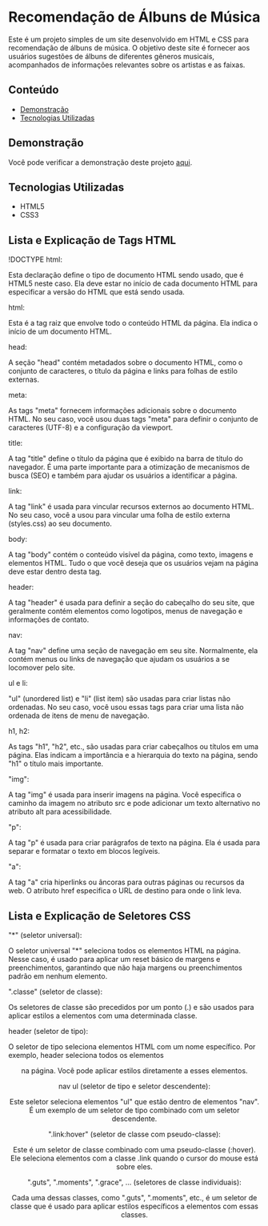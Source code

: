 # Recomendação de Álbuns de Música

Este é um projeto simples de um site desenvolvido em HTML e CSS para recomendação de álbuns de música. O objetivo deste site é fornecer aos usuários sugestões de álbuns de diferentes gêneros musicais, acompanhados de informações relevantes sobre os artistas e as faixas.

## Conteúdo

- [Demonstração](#demonstração)
- [Tecnologias Utilizadas](#tecnologias-utilizadas)

## Demonstração

Você pode verificar a demonstração deste projeto [aqui](https://cenourissimo-site.vercel.app/).

## Tecnologias Utilizadas

- HTML5
- CSS3

## Lista e Explicação de Tags HTML

!DOCTYPE html:

Esta declaração define o tipo de documento HTML sendo usado, que é HTML5 neste caso. Ela deve estar no início de cada documento HTML para especificar a versão do HTML que está sendo usada.

html:

Esta é a tag raiz que envolve todo o conteúdo HTML da página. Ela indica o início de um documento HTML.

head:

A seção "head" contém metadados sobre o documento HTML, como o conjunto de caracteres, o título da página e links para folhas de estilo externas.

meta:

As tags "meta" fornecem informações adicionais sobre o documento HTML. No seu caso, você usou duas tags "meta" para definir o conjunto de caracteres (UTF-8) e a configuração da viewport.

title:

A tag "title" define o título da página que é exibido na barra de título do navegador. É uma parte importante para a otimização de mecanismos de busca (SEO) e também para ajudar os usuários a identificar a página.

link:

A tag "link" é usada para vincular recursos externos ao documento HTML. No seu caso, você a usou para vincular uma folha de estilo externa (styles.css) ao seu documento.

body:

A tag "body" contém o conteúdo visível da página, como texto, imagens e elementos HTML. Tudo o que você deseja que os usuários vejam na página deve estar dentro desta tag.

header:

A tag "header" é usada para definir a seção do cabeçalho do seu site, que geralmente contém elementos como logotipos, menus de navegação e informações de contato.

nav:

A tag "nav" define uma seção de navegação em seu site. Normalmente, ela contém menus ou links de navegação que ajudam os usuários a se locomover pelo site.

ul e li:


"ul" (unordered list) e "li" (list item) são usadas para criar listas não ordenadas. No seu caso, você usou essas tags para criar uma lista não ordenada de itens de menu de navegação.
  
h1, h2:

As tags "h1", "h2", etc., são usadas para criar cabeçalhos ou títulos em uma página. Elas indicam a importância e a hierarquia do texto na página, sendo "h1" o título mais importante.

"img":

A tag "img" é usada para inserir imagens na página. Você especifica o caminho da imagem no atributo src e pode adicionar um texto alternativo no atributo alt para acessibilidade.

"p":

A tag "p" é usada para criar parágrafos de texto na página. Ela é usada para separar e formatar o texto em blocos legíveis.

"a":

A tag "a" cria hiperlinks ou âncoras para outras páginas ou recursos da web. O atributo href especifica o URL de destino para onde o link leva.

## Lista e Explicação de Seletores CSS 

"*" (seletor universal):

O seletor universal "*" seleciona todos os elementos HTML na página. Nesse caso, é usado para aplicar um reset básico de margens e preenchimentos, garantindo que não haja margens ou preenchimentos padrão em nenhum elemento.

".classe" (seletor de classe):

Os seletores de classe são precedidos por um ponto (.) e são usados para aplicar estilos a elementos com uma determinada classe.

header (seletor de tipo):

O seletor de tipo seleciona elementos HTML com um nome específico. Por exemplo, header seleciona todos os elementos <header> na página. Você pode aplicar estilos diretamente a esses elementos.

nav ul (seletor de tipo e seletor descendente):

Este seletor seleciona elementos "ul" que estão dentro de elementos "nav". É um exemplo de um seletor de tipo combinado com um seletor descendente.

".link:hover" (seletor de classe com pseudo-classe):

Este é um seletor de classe combinado com uma pseudo-classe (:hover). Ele seleciona elementos com a classe .link quando o cursor do mouse está sobre eles. 

".guts", ".moments", ".grace", ... (seletores de classe individuais):

Cada uma dessas classes, como ".guts", ".moments", etc., é um seletor de classe que é usado para aplicar estilos específicos a elementos com essas classes.

